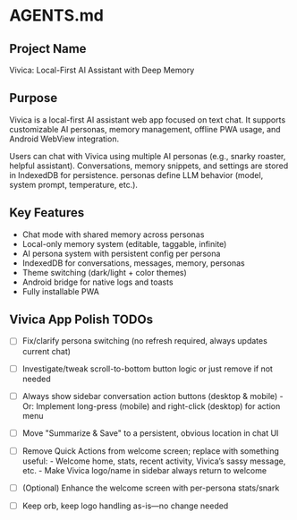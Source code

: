 # AGENTS.md

## Project Name
Vivica: Local-First AI Assistant with Deep Memory

## Purpose
Vivica is a local-first AI assistant web app focused on text chat. It supports customizable AI personas, memory management, offline PWA usage, and Android WebView integration.

Users can chat with Vivica using multiple AI personas (e.g., snarky roaster, helpful assistant). Conversations, memory snippets, and settings are stored in IndexedDB for persistence. personas define LLM behavior (model, system prompt, temperature, etc.).

## Key Features
- Chat mode with shared memory across personas
- Local-only memory system (editable, taggable, infinite)
- AI persona system with persistent config per persona
- IndexedDB for conversations, messages, memory, personas
- Theme switching (dark/light + color themes)
- Android bridge for native logs and toasts
- Fully installable PWA

## Vivica App Polish TODOs

- [ ] Fix/clarify persona switching (no refresh required, always updates current chat)
- [ ] Investigate/tweak scroll-to-bottom button logic or just remove if not needed
- [ ] Always show sidebar conversation action buttons (desktop & mobile)
      - Or: Implement long-press (mobile) and right-click (desktop) for action menu
- [ ] Move "Summarize & Save" to a persistent, obvious location in chat UI
- [ ] Remove Quick Actions from welcome screen; replace with something useful:
      - Welcome home, stats, recent activity, Vivica’s sassy message, etc.
      - Make Vivica logo/name in sidebar always return to welcome
- [ ] (Optional) Enhance the welcome screen with per-persona stats/snark
- [ ] Keep orb, keep logo handling as-is—no change needed

